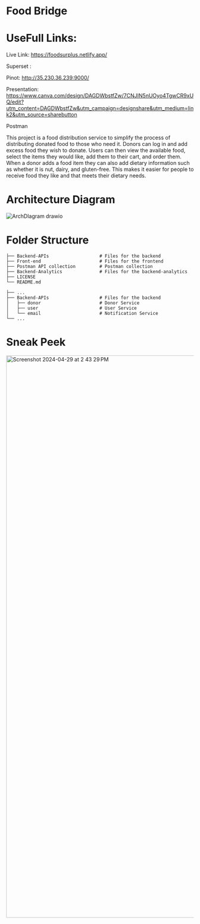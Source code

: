 # Food Bridge

# UseFull Links:
Live Link: https://foodsurplus.netlify.app/

Superset : 

Pinot: http://35.230.36.239:9000/

Presentation:  https://www.canva.com/design/DAGDWbstfZw/7CNJIN5nUOyo4TgwCR9xUQ/edit?utm_content=DAGDWbstfZw&utm_campaign=designshare&utm_medium=link2&utm_source=sharebutton

Postman 



This project is a food distribution service to simplify the process of distributing donated food to those who need it. Donors can log in and add excess food they wish to donate. Users can then view the available food, select the items they would like, add them to their cart, and order them. When a donor adds a food item they can also add dietary information such as whether it is nut, dairy, and gluten-free. This makes it easier for people to receive food they like and that meets their dietary needs. 

# Architecture Diagram
![ArchDIagram drawio](https://github.com/akhileshappala/Big-data-architecture-project/assets/54890411/b67779b8-896b-4a60-acdd-b57680f09377)

# Folder Structure

    ├── Backend-APIs                   # Files for the backend
    ├── Front-end                      # Files for the frontend
    ├── Postman API collection         # Postman collection
    ├── Backend-Analytics              # Files for the backend-analytics
    ├── LICENSE
    └── README.md

    ├── ...
    ├── Backend-APIs                   # Files for the backend
    │   ├── donor                      # Donor Service
    │   ├── user                       # User Service
    │   └── email                      # Notification Service
    └── ...

  # Sneak Peek

  
<img width="1511" alt="Screenshot 2024-04-29 at 2 43 29 PM" src="https://github.com/akhileshappala/Big-data-architecture-project/assets/54890411/ce868b08-7f9a-4920-879a-cd084ca5d02f">


